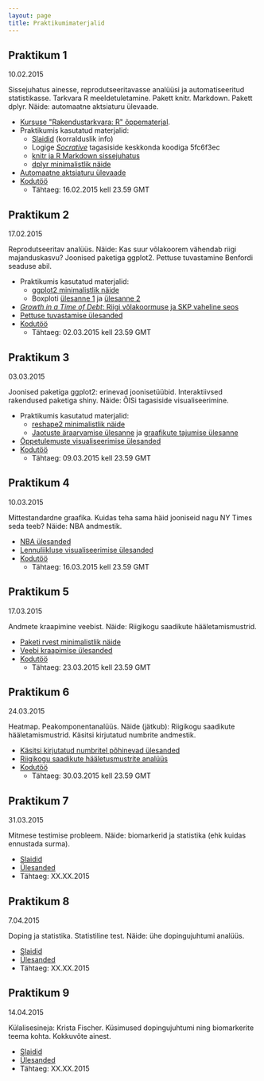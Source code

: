 ```yaml
---
layout: page
title: Praktikumimaterjalid
---
```


## Praktikum 1

10.02.2015 

Sissejuhatus ainesse, reprodutseeritavasse analüüsi ja automatiseeritud statistikasse. Tarkvara R meeldetuletamine. 
Pakett knitr. Markdown. Pakett dplyr. Näide: automaatne aktsiaturu ülevaade. 

* [Kursuse "Rakendustarkvara: R" õppematerjal](../rakendustarkvara_R). 
* Praktikumis kasutatud materjalid:
  * [Slaidid](/slides/esitlus1.pdf) (korralduslik info)
  * Logige [*Socrative*](http://b.socrative.com/login/student/) tagasiside keskkonda koodiga 5fc6f3ec
  * [knitr ja R Markdown sissejuhatus](/praktikum1_knitr)
  * [dplyr minimalistlik näide](/praktikum1_dplyr)
* [Automaatne aktsiaturu ülevaade](/praktikum1_aktsiad)
* [Kodutöö](/praktikum1_kodutoo)
  * Tähtaeg: 16.02.2015 kell 23.59 GMT


## Praktikum 2

17.02.2015

Reprodutseeritav analüüs. Näide: Kas suur võlakoorem vähendab riigi majanduskasvu? Joonised paketiga ggplot2.
Pettuse tuvastamine Benfordi seaduse abil. 

* Praktikumis kasutatud materjalid:
  * [ggplot2 minimalistlik näide](/praktikum2_ggplot2)
  * Boxploti [ülesanne 1](/slides/praktikum2_boxplot_quiz1.pdf) ja [ülesanne 2](/slides/praktikum2_boxplot_quiz2.pdf)
* [*Growth in a Time of Debt*: Riigi võlakoormuse ja SKP vaheline seos](/praktikum2_riigivolg)
* [Pettuse tuvastamise ülesanded](/praktikum2_pettus)
* [Kodutöö](/praktikum2_kodutoo)
  * Tähtaeg: 02.03.2015 kell 23.59 GMT

## Praktikum 3

03.03.2015

Joonised paketiga ggplot2: erinevad joonisetüübid. Interaktiivsed rakendused paketiga shiny. Näide: ÕISi tagasiside visualiseerimine. 

* Praktikumis kasutatud materjalid:
  * [reshape2 minimalistlik näide](/praktikum3_reshape)
  * [Jaotuste äraarvamise ülesanne](/praktikum3_quiz1) ja [graafikute tajumise ülesanne](/praktikum3_quiz2)
* [Õppetulemuste visualiseerimise ülesanded](/praktikum3_oppeained)
* [Kodutöö](/praktikum3_kodutoo)
  * Tähtaeg: 09.03.2015 kell 23.59 GMT


## Praktikum 4

10.03.2015

Mittestandardne graafika. Kuidas teha sama häid jooniseid nagu NY Times seda teeb? Näide: NBA andmestik.

* [NBA ülesanded](/praktikum4_nba)
* [Lennuliikluse visualiseerimise ülesanded](/praktikum4_geo)
* [Kodutöö](/praktikum4_kodutoo)
  * Tähtaeg: 16.03.2015 kell 23.59 GMT

## Praktikum 5

17.03.2015

Andmete kraapimine veebist. Näide: Riigikogu saadikute hääletamismustrid.

* [Paketi rvest minimalistlik näide](/praktikum5_rvest_minimal)
* [Veebi kraapimise ülesanded](/praktikum5_web)
* [Kodutöö](/praktikum5_kodutoo)
  * Tähtaeg: 23.03.2015 kell 23.59 GMT

## Praktikum 6

24.03.2015

Heatmap. Peakomponentanalüüs. Näide (jätkub): Riigikogu saadikute hääletamismustrid. Käsitsi kirjutatud numbrite andmestik.

* [Käsitsi kirjutatud numbritel põhinevad ülesanded](/praktikum6_numbrid)
* [Riigikogu saadikute hääletusmustrite analüüs](/praktikum6_polaarsus)
* [Kodutöö](/praktikum6_kodutoo)
  * Tähtaeg: 30.03.2015 kell 23.59 GMT

## Praktikum 7

31.03.2015

Mitmese testimise probleem. Näide: biomarkerid ja statistika (ehk kuidas ennustada surma).

* [Slaidid](https://)
* [Ülesanded](https://)
* Tähtaeg: XX.XX.2015

## Praktikum 8

7.04.2015

Doping ja statistika. Statistiline test. Näide: ühe dopingujuhtumi analüüs.

* [Slaidid](https://)
* [Ülesanded](https://)
* Tähtaeg: XX.XX.2015

## Praktikum 9

14.04.2015

Külalisesineja: Krista Fischer. Küsimused dopingujuhtumi ning biomarkerite teema kohta. Kokkuvõte ainest.

* [Slaidid](https://)
* [Ülesanded](https://)
* Tähtaeg: XX.XX.2015